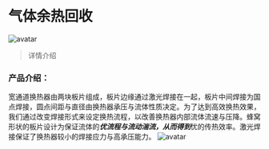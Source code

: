 # 气体余热回收
![ avatar ](./img/product/product10.jpg)
> 详情介绍
### 产品介绍：
宽通道换热器由两块板片组成，板片边缘通过激光焊接在一起，板片中间焊接为国点焊接，圆点间距与直径由换热器承压与流体性质决定。为了达到高效换热效果，我们通过改变焊接形式来设定换热流程，以改善换热器内部流体流速与压降。蜂窝形状的板片设计为保证流体的***优流程与流动湍流，从而得到***优的传热效率。激光焊接保证了换热器较小的焊接应力与高承压能力。
![ avatar ](./img/product/87269.jpg)
